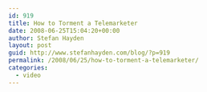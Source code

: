```yaml
---
id: 919
title: How to Torment a Telemarketer
date: 2008-06-25T15:04:20+00:00
author: Stefan Hayden
layout: post
guid: http://www.stefanhayden.com/blog/?p=919
permalink: /2008/06/25/how-to-torment-a-telemarketer/
categories:
  - video
---
```

<object width="425" height="344"><param name="movie" value="http://www.youtube.com/v/Oh4EPcOpSy8&color1=0x5d1719&color2=0xcd311b&hl=en"></param><param name="wmode" value="transparent"></param><embed src="http://www.youtube.com/v/Oh4EPcOpSy8&color1=0x5d1719&color2=0xcd311b&hl=en" type="application/x-shockwave-flash" wmode="transparent" width="425" height="344"></embed></object>